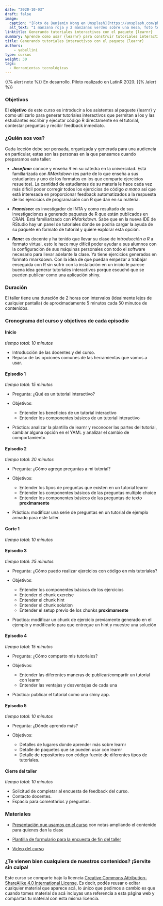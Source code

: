 ```yaml
---
date: "2020-10-03"
draft: false
image:
  caption: "[Foto de Benjamin Wong en Unsplash](https://unsplash.com/photos/qVywyNo9_-E)"
  alt_text: "1 manzana roja y 2 manzanas verdes sobre una mesa, foto tomada por Benjamin Wong"
linktitle: Generando tutoriales interactivos con el paquete {learnr}
summary: Aprende como usar {learnr} para construir tutoriales interactivos con R.  Curso en desarrollo.
title: Generando tutoriales interactivos con el paquete {learnr}
authors: 
    - yabellini
type: cursos
weight: 30
tags:
  - Herramientas tecnológicas
---
```


{{% alert note %}}
En desarrollo. Piloto realizado en LatinR 2020.
{{% /alert %}}

### Objetivos

El **objetivo** de este curso es introducir a los asistentes al paquete {learnr} y como utilizarlo para generar tutoriales interactivos que permitan a los y las estudiantes escribir y ejecutar código R directamente en el tutorial, contestar preguntas y recibir feedback inmediato.

### ¿Quién sos vos?

Cada lección debe ser pensada, organizada y generada para una audiencia en particular, estas son las personas en la que pensamos cuando preparamos este taller:

* **_Josefina:_** conoce y enseña R en su cátedra en la universidad.  Está familiarizada con _RMarkdown_ (es parte de lo que enseña a sus estudiantes y uno de los formatos en los que comparte ejercicios resueltos).  La cantidad de estudiantes de su materia le hace cada vez más difícil poder corregir todos los ejercicios de código _a mano_ así que está interesada en proporcionar feedback automatizados a la respuesta de los ejercicios de programación con R que dan en su materia.

* **_Francisco:_** es investigador de INTA y como resultado de sus investigaciones a generado paquetes de R que están publicados en CRAN. Está familiarizado con _RMarkdown_. Sabe que en la nueva IDE de RStudio hay un panel de tutoriales donde se podría cargar la ayuda de su paquete en formato de tutorial y quiere explorar esta opción. 

* **_Rene:_** es docente y ha tenido que llevar su clase de _introducción a R_ a formato virtual, esto le hace muy difícil poder ayudar a sus alumnos con la configuración de sus máquinas personales con todo el software necesario para llevar adelante la clase. Ya tiene ejercicios generados en formato rmarkdown. Con la idea de que puedan empezar a trabajar enseguida con R sin sufrir con la instalación en un inicio le parece buena idea generar tutoriales interactivos porque escuchó que se pueden publicar como una aplicación shiny.


### Duración

El taller tiene una duración de 2 horas con intervalos (idealmente lejos de cualquier pantalla) de aproximadamente 5 minutos cada 50 minutos de contenidos.

### Cronograma del curso y objetivos de cada episodio

#### Inicio
_tiempo total: 10 minutos_ 

- Introducción de las docentes y del curso.
- Repaso de las opciones comunes de las herramientas que vamos a usar.

#### Episodio 1 
_tiempo total: 15 minutos_

* Pregunta: ¿Qué es un tutorial interactivo?

* Objetivos: 
  - Entender los beneficios de un tutorial interactivo 
  - Entender los componentes básicos de un tutorial interactivo

* Práctica: analizar la plantilla de learnr y reconocer las partes del tutorial, cambiar alguna opción en el YAML y analizar el cambio de comportamiento.

#### Episodio 2 
_tiempo total: 20 minutos_

* Pregunta: ¿Cómo agrego preguntas a mi tutorial?

* Objetivos:
  - Entender los tipos de preguntas que existen en un tutorial learnr
  - Entender los componentes básicos de las preguntas multiple choice
  - Entender los componentes básicos de las preguntas de texto **proximamente**

* Práctica: modificar una serie de preguntas en un tutorial de ejemplo armado para este taller.

#### Corte 1
_tiempo total: 10 minutos_

#### Episodio 3 
_tiempo total: 25 minutos_

* Pregunta: ¿Cómo puedo realizar ejercicios con código en mis tutoriales?

* Objetivos:
  - Entender los componentes básicos de los ejercicios
  - Entender el chunk exercise
  - Entender el chunk hint
  - Entender el chunk solution
  - Entender el setup previo de los chunks **proximamente**

* Practica: modificar un chunk de ejercicio previamente generado en el ejemplo y modificarlo para que entregue un hint y muestre una solución

#### Episodio 4
_tiempo total: 15 minutos_

* Pregunta: ¿Cómo comparto mis tutoriales?

* Objetivos: 
  - Entender las diferentes maneras de publicar/compartir un tutorial con learnr
  - Entender las ventajas y desventajas de cada una

* Práctica: publicar el tutorial como una shiny app.

#### Episodio 5 
_tiempo total: 10 minutos_

* Pregunta: ¿Dónde aprendo más?

* Objetivos:
  - Detalles de lugares donde aprender más sobre learnr
  - Detalle de paquetes que se pueden usar con learnr
  - Detalle de repositorios con código fuente de diferentes tipos de tutoriales.

#### Cierre del taller
_tiempo total: 10 minutos_

- Solicitud de completar al encuesta de feedback del curso.
- Contacto docentes.
- Espacio para comentarios y preguntas.


### Materiales

* [Presentación que usamos en el curso](https://docs.google.com/presentation/d/1QLRUbERgEk85s8qK6mzmMJn7avQ_bEmTn_NzFYgqwkc/edit?usp=sharing) con notas ampliando el contenido para quienes dan la clase

* [Plantilla de formulario para la encuesta de fin del taller](https://docs.google.com/forms/d/1Rw4AMtM32ivHtU-nWufSL1BWe0mmTgHl7953-exZsh8/edit?usp=sharing)

* [Video del curso](https://youtu.be/d7eXzRzEdC8)

### ¿Te vienen bien cualquiera de nuestros contenidos? ¡Servite sin culpa!

Este curso se comparte bajo la licencia [Creative Commons Attribution-ShareAlike 4.0 International License](https://creativecommons.org/licenses/by-sa/4.0/deed.es_ES).
Es decir, podés reusar o editar cualquier material que aparece acá, lo único que pedimos a cambio es que cuando tomes material de acá incluyas una referencia a esta página web y compartas tu material con esta misma licencia.
